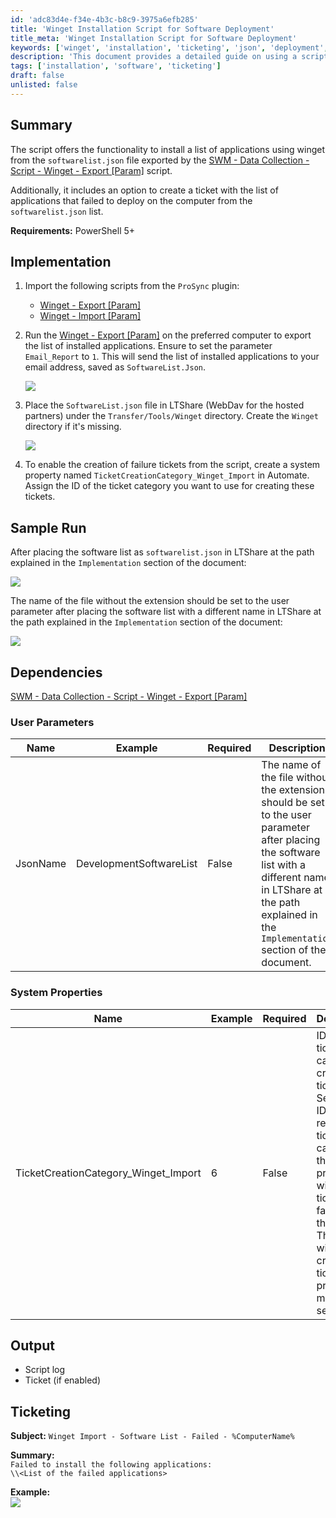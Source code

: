 ```yaml
---
id: 'adc83d4e-f34e-4b3c-b8c9-3975a6efb285'
title: 'Winget Installation Script for Software Deployment'
title_meta: 'Winget Installation Script for Software Deployment'
keywords: ['winget', 'installation', 'ticketing', 'json', 'deployment', 'software']
description: 'This document provides a detailed guide on using a script to install applications via winget from a JSON file. It also includes instructions for creating tickets for failed installations, ensuring a streamlined software deployment process.'
tags: ['installation', 'software', 'ticketing']
draft: false
unlisted: false
---
```


## Summary

The script offers the functionality to install a list of applications using winget from the `softwarelist.json` file exported by the [SWM - Data Collection - Script - Winget - Export [Param]](<./Winget - Export Param.md>) script.

Additionally, it includes an option to create a ticket with the list of applications that failed to deploy on the computer from the `softwarelist.json` list.

**Requirements:** PowerShell 5+

## Implementation

1. Import the following scripts from the `ProSync` plugin:  
   - [Winget - Export [Param]](<./Winget - Export Param.md>)  
   - [Winget - Import [Param]](https://proval.itglue.com/5078775/docs/15522130)  

2. Run the [Winget - Export [Param]](<./Winget - Export Param.md>) on the preferred computer to export the list of installed applications. Ensure to set the parameter `Email_Report` to `1`. This will send the list of installed applications to your email address, saved as `SoftwareList.Json`.

   ![](../../../static/img/Winget---Import-Param/image_1.png)

3. Place the `SoftwareList.json` file in LTShare (WebDav for the hosted partners) under the `Transfer/Tools/Winget` directory. Create the `Winget` directory if it's missing.

   ![](../../../static/img/Winget---Import-Param/image_2.png)

4. To enable the creation of failure tickets from the script, create a system property named `TicketCreationCategory_Winget_Import` in Automate. Assign the ID of the ticket category you want to use for creating these tickets.

## Sample Run

After placing the software list as `softwarelist.json` in LTShare at the path explained in the `Implementation` section of the document:

![](../../../static/img/Winget---Import-Param/image_3.png)

The name of the file without the extension should be set to the user parameter after placing the software list with a different name in LTShare at the path explained in the `Implementation` section of the document:

![](../../../static/img/Winget---Import-Param/image_4.png)

## Dependencies

[SWM - Data Collection - Script - Winget - Export [Param]](<./Winget - Export Param.md>)

### User Parameters

| Name         | Example                 | Required | Description                                                                                                                                                                                                                      |
|--------------|-------------------------|----------|----------------------------------------------------------------------------------------------------------------------------------------------------------------------------------------------------------------------------------|
| JsonName     | DevelopmentSoftwareList  | False    | The name of the file without the extension should be set to the user parameter after placing the software list with a different name in LTShare at the path explained in the `Implementation` section of the document.          |

### System Properties

| Name                                   | Example | Required | Description                                                                                                                                                                                                                      |
|----------------------------------------|---------|----------|----------------------------------------------------------------------------------------------------------------------------------------------------------------------------------------------------------------------------------|
| TicketCreationCategory_Winget_Import   | 6       | False    | ID of the ticket category to create a ticket. Setting the ID of the relevant ticket category in this system property will enable ticketing on failure for the script. The script will not create a ticket if this property is missing or set to 0. |

## Output

- Script log
- Ticket (if enabled)

## Ticketing

**Subject:** `Winget Import - Software List - Failed - %ComputerName%`

**Summary:**  
`Failed to install the following applications:`  
`\\<List of the failed applications>`

**Example:**  
![](../../../static/img/Winget---Import-Param/image_5.png)
